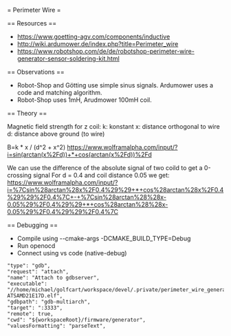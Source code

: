 

= Perimeter Wire =


== Resources == 

 * https://www.goetting-agv.com/components/inductive
 * http://wiki.ardumower.de/index.php?title=Perimeter_wire
 * https://www.robotshop.com/de/de/robotshop-perimeter-wire-generator-sensor-soldering-kit.html

== Observations ==
 * Robot-Shop and Götting use simple sinus signals. Ardumower uses a code and matching algorithm.
 * Robot-Shop uses 1mH, Arudmower 100mH coil.


 == Theory ==

Magnetic field strength for z coil:
k: konstant
x: distance orthogonal to wire
d: distance above ground (to wire)

B=k * x / (d^2 + x^2)
https://www.wolframalpha.com/input/?i=sin(arctan(x%2Fd))+*+cos(arctan(x%2Fd))%2Fd

We can use the difference of the absolute signal of two coild to get a 0-crossing signal
For d = 0.4 and coil distance 0.05 we get:
https://www.wolframalpha.com/input/?i=%7Csin%28arctan%28x%2F0.4%29%29+*+cos%28arctan%28x%2F0.4%29%29%2F0.4%7C+-+%7Csin%28arctan%28%28x-0.05%29%2F0.4%29%29+*+cos%28arctan%28%28x-0.05%29%2F0.4%29%29%2F0.4%7C


== Debugging ==

* Compile using --cmake-args -DCMAKE_BUILD_TYPE=Debug
* Run openocd
* Connect using vs code (native-debug)

```
"type": "gdb",
"request": "attach",
"name": "Attach to gdbserver",
"executable": "//home/michael/golfcart/workspace/devel/.private/perimeter_wire_generator_firmware/lib/perimeter_wire_generator_firmware/firmware-ATSAMD21E17D.elf",
"gdbpath": "gdb-multiarch",
"target": ":3333",
"remote": true,
"cwd": "${workspaceRoot}/firmware/generator",
"valuesFormatting": "parseText",
```